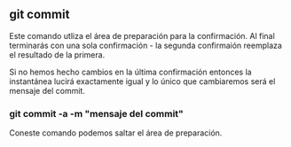 ## git commit
Este comando utliza el área de preparación para la confirmación.
Al final terminarás con una sola confirmación - la segunda confirmaión reemplaza el resultado de la primera.

Si no hemos hecho cambios en la última confirmación entonces la instantánea lucirá exactamente igual y lo único que cambiaremos será el mensaje del commit.

### git commit -a -m "mensaje del commit"
Coneste comando podemos saltar el área de preparación.